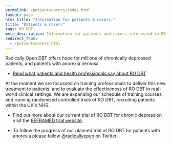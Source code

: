 ```yaml
---
permalink: /patientscarers/index.html
layout: page
html_title: "Information for patients & carers."
title: "Patients & carers"
tags: RO DBT
meta_description: Information for patients and carers interested in RO DBT
redirect_from:
  - /patientscarers.html
---
```



<!-- ![](/images/holdinghands.png) -->


Radically Open DBT offers hope for millions of chronically depressed patients, and patients with anorexia nervosa.

- [Read what patients and health professionals say about RO DBT](/about/quotes/)

At the moment we are focussed on training professionals to deliver this new treatment to patients, and to evaluate the effectiveness of RO DBT in real-world clinical settings. We are expanding our schedule of training courses, and running randomised controlled trials of RO DBT, recruiting patients within the UK's NHS.

- Find out more about our current trial of RO DBT for chronic depression visit the [REFRAMED trial website](http://www.reframed.org.uk).

- To follow the progress of our planned trial of RO DBT for patients with anorexia please follow [@radicallyopen](http://twitter.com/radicallyopen) on Twitter



